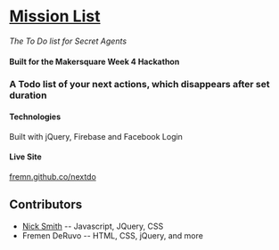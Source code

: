 [Mission List](fremn.github.co/nextdo)
======

*The To Do list for Secret Agents*

#### Built for the Makersquare Week 4 Hackathon 

### A Todo list of your next actions, which disappears after set duration

#### Technologies 

Built with jQuery, Firebase and Facebook Login

#### Live Site

[fremn.github.co/nextdo](fremn.github.co/nextdo)



## Contributors 

* [Nick Smith](github.com/nicholaspsmith) -- Javascript, JQuery, CSS
* Fremen DeRuvo -- HTML, CSS, jQuery, and more
